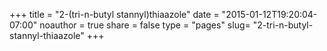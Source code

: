+++
title = "2-(tri-n-butyl stannyl)thiaazole"
date = "2015-01-12T19:20:04-07:00"
noauthor = true
share = false
type = "pages"
slug= "2-tri-n-butyl-stannyl-thiaazole"
+++
